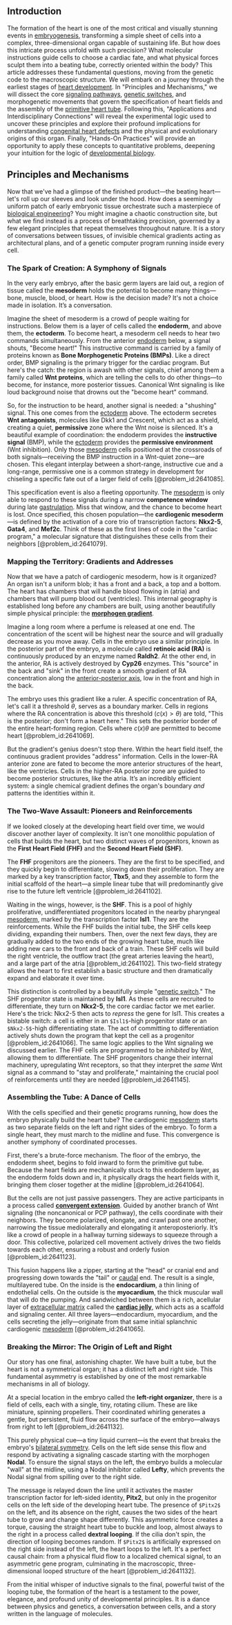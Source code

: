 ## Introduction
The formation of the heart is one of the most critical and visually stunning events in [embryogenesis](@article_id:154373), transforming a simple sheet of cells into a complex, three-dimensional organ capable of sustaining life. But how does this intricate process unfold with such precision? What molecular instructions guide cells to choose a cardiac fate, and what physical forces sculpt them into a beating tube, correctly oriented within the body? This article addresses these fundamental questions, moving from the genetic code to the macroscopic structure. We will embark on a journey through the earliest stages of [heart development](@article_id:276224). In "Principles and Mechanisms," we will dissect the core [signaling pathways](@article_id:275051), [genetic switches](@article_id:187860), and morphogenetic movements that govern the specification of heart fields and the assembly of the [primitive heart tube](@article_id:204168). Following this, "Applications and Interdisciplinary Connections" will reveal the experimental logic used to uncover these principles and explore their profound implications for understanding [congenital heart defects](@article_id:275323) and the physical and evolutionary origins of this organ. Finally, "Hands-On Practices" will provide an opportunity to apply these concepts to quantitative problems, deepening your intuition for the logic of [developmental biology](@article_id:141368).

## Principles and Mechanisms

Now that we've had a glimpse of the finished product—the beating heart—let's roll up our sleeves and look under the hood. How does a seemingly uniform patch of early embryonic tissue orchestrate such a masterpiece of [biological engineering](@article_id:270396)? You might imagine a chaotic construction site, but what we find instead is a process of breathtaking precision, governed by a few elegant principles that repeat themselves throughout nature. It is a story of conversations between tissues, of invisible chemical gradients acting as architectural plans, and of a genetic computer program running inside every cell.

### The Spark of Creation: A Symphony of Signals

In the very early embryo, after the basic germ layers are laid out, a region of tissue called the **mesoderm** holds the potential to become many things—bone, muscle, blood, or heart. How is the decision made? It's not a choice made in isolation. It’s a conversation.

Imagine the sheet of mesoderm is a crowd of people waiting for instructions. Below them is a layer of cells called the **endoderm**, and above them, the **ectoderm**. To become heart, a mesoderm cell needs to hear two commands simultaneously. From the anterior [endoderm](@article_id:139927) below, a signal shouts, "Become heart!" This instructive command is carried by a family of proteins known as **Bone Morphogenetic Proteins (BMPs)**. Like a direct order, BMP signaling is the primary trigger for the cardiac program. But here's the catch: the region is awash with other signals, chief among them a family called **Wnt proteins**, which are telling the cells to do other things—to become, for instance, more posterior tissues. Canonical Wnt signaling is like loud background noise that drowns out the "become heart" command.

So, for the instruction to be heard, another signal is needed: a "shushing" signal. This one comes from the [ectoderm](@article_id:139845) above. The ectoderm secretes **Wnt antagonists**, molecules like Dkk1 and Crescent, which act as a shield, creating a quiet, **permissive** zone where the Wnt noise is silenced. It's a beautiful example of coordination: the endoderm provides the **instructive signal** (BMP), while the [ectoderm](@article_id:139845) provides the **permissive environment** (Wnt inhibition). Only those [mesoderm](@article_id:141185) cells positioned at the crossroads of both signals—receiving the BMP instruction in a Wnt-quiet zone—are chosen. This elegant interplay between a short-range, instructive cue and a long-range, permissive one is a common strategy in development for chiseling a specific fate out of a larger field of cells [@problem_id:2641085].

This specification event is also a fleeting opportunity. The [mesoderm](@article_id:141185) is only able to respond to these signals during a narrow **competence window** during late [gastrulation](@article_id:144694). Miss that window, and the chance to become heart is lost. Once specified, this chosen population—the **cardiogenic mesoderm**—is defined by the activation of a core trio of transcription factors: **Nkx2-5**, **Gata4**, and **Mef2c**. Think of these as the first lines of code in the "cardiac program," a molecular signature that distinguishes these cells from their neighbors [@problem_id:2641079].

### Mapping the Territory: Gradients and Addresses

Now that we have a patch of cardiogenic mesoderm, how is it organized? An organ isn't a uniform blob; it has a front and a back, a top and a bottom. The heart has chambers that will handle blood flowing in (atria) and chambers that will pump blood out (ventricles). This internal geography is established long before any chambers are built, using another beautifully simple physical principle: the **[morphogen gradient](@article_id:155915)**.

Imagine a long room where a perfume is released at one end. The concentration of the scent will be highest near the source and will gradually decrease as you move away. Cells in the embryo use a similar principle. In the posterior part of the embryo, a molecule called **retinoic acid (RA)** is continuously produced by an enzyme named **Raldh2**. At the other end, in the anterior, RA is actively destroyed by **Cyp26** enzymes. This "source" in the back and "sink" in the front create a smooth gradient of RA concentration along the [anterior-posterior axis](@article_id:201912), low in the front and high in the back.

The embryo uses this gradient like a ruler. A specific concentration of RA, let's call it a threshold $\theta$, serves as a boundary marker. Cells in regions where the RA concentration is above this threshold ($c(x) > \theta$) are told, "This is the posterior; don't form a heart here." This sets the posterior border of the entire heart-forming region. Cells where $c(x)  \theta$ are permitted to become heart [@problem_id:2641069].

But the gradient's genius doesn't stop there. Within the heart field itself, the continuous gradient provides "address" information. Cells in the lower-RA anterior zone are fated to become the more anterior structures of the heart, like the ventricles. Cells in the higher-RA posterior zone are guided to become posterior structures, like the atria. It’s an incredibly efficient system: a single chemical gradient defines the organ's boundary *and* patterns the identities within it.

### The Two-Wave Assault: Pioneers and Reinforcements

If we looked closely at the developing heart field over time, we would discover another layer of complexity. It isn't one monolithic population of cells that builds the heart, but two distinct waves of progenitors, known as the **First Heart Field (FHF)** and the **Second Heart Field (SHF)**.

The **FHF** progenitors are the pioneers. They are the first to be specified, and they quickly begin to differentiate, slowing down their proliferation. They are marked by a key transcription factor, **Tbx5**, and they assemble to form the initial scaffold of the heart—a simple linear tube that will predominantly give rise to the future left ventricle [@problem_id:2641102].

Waiting in the wings, however, is the **SHF**. This is a pool of highly proliferative, undifferentiated progenitors located in the nearby pharyngeal [mesoderm](@article_id:141185), marked by the transcription factor **Isl1**. They are the reinforcements. While the FHF builds the initial tube, the SHF cells keep dividing, expanding their numbers. Then, over the next few days, they are gradually added to the two ends of the growing heart tube, much like adding new cars to the front and back of a train. These SHF cells will build the right ventricle, the outflow tract (the great arteries leaving the heart), and a large part of the atria [@problem_id:2641102]. This two-field strategy allows the heart to first establish a basic structure and then dramatically expand and elaborate it over time.

This distinction is controlled by a beautifully simple "[genetic switch](@article_id:269791)." The SHF progenitor state is maintained by **Isl1**. As these cells are recruited to differentiate, they turn on **Nkx2-5**, the core cardiac factor we met earlier. Here's the trick: Nkx2-5 then acts to *repress* the gene for Isl1. This creates a bistable switch: a cell is either in an `$Isl1$`-high progenitor state or an `$Nkx2-5$`-high differentiating state. The act of committing to differentiation actively shuts down the program that kept the cell as a progenitor [@problem_id:2641066]. The same logic applies to the Wnt signaling we discussed earlier. The FHF cells are programmed to be *inhibited* by Wnt, allowing them to differentiate. The SHF progenitors change their internal machinery, upregulating Wnt receptors, so that they interpret the *same* Wnt signal as a command to "stay and proliferate," maintaining the crucial pool of reinforcements until they are needed [@problem_id:2641145].

### Assembling the Tube: A Dance of Cells

With the cells specified and their genetic programs running, how does the embryo physically build the heart tube? The cardiogenic [mesoderm](@article_id:141185) starts as two separate fields on the left and right sides of the embryo. To form a single heart, they must march to the midline and fuse. This convergence is another symphony of coordinated processes.

First, there's a brute-force mechanism. The floor of the embryo, the endoderm sheet, begins to fold inward to form the primitive gut tube. Because the heart fields are mechanically stuck to this endoderm layer, as the endoderm folds down and in, it physically drags the heart fields with it, bringing them closer together at the midline [@problem_id:2641064].

But the cells are not just passive passengers. They are active participants in a process called **[convergent extension](@article_id:183018)**. Guided by another branch of Wnt signaling (the noncanonical or PCP pathway), the cells coordinate with their neighbors. They become polarized, elongate, and crawl past one another, narrowing the tissue mediolaterally and elongating it anteroposteriorly. It’s like a crowd of people in a hallway turning sideways to squeeze through a door. This collective, polarized cell movement actively drives the two fields towards each other, ensuring a robust and orderly fusion [@problem_id:2641123].

This fusion happens like a zipper, starting at the "head" or cranial end and progressing down towards the "tail" or [caudal](@article_id:272698) end. The result is a single, multilayered tube. On the inside is the **endocardium**, a thin lining of endothelial cells. On the outside is the **myocardium**, the thick muscular wall that will do the pumping. And sandwiched between them is a rich, acellular layer of [extracellular matrix](@article_id:136052) called the **[cardiac jelly](@article_id:276322)**, which acts as a scaffold and signaling center. All three layers—endocardium, myocardium, and the cells secreting the jelly—originate from that same initial splanchnic cardiogenic [mesoderm](@article_id:141185) [@problem_id:2641065].

### Breaking the Mirror: The Origin of Left and Right

Our story has one final, astonishing chapter. We have built a tube, but the heart is not a symmetrical organ; it has a distinct left and right side. This fundamental asymmetry is established by one of the most remarkable mechanisms in all of biology.

At a special location in the embryo called the **left-right organizer**, there is a field of cells, each with a single, tiny, rotating cilium. These are like miniature, spinning propellers. Their coordinated whirling generates a gentle, but persistent, fluid flow across the surface of the embryo—always from right to left [@problem_id:2641132].

This purely physical cue—a tiny liquid current—is the event that breaks the embryo's [bilateral symmetry](@article_id:135876). Cells on the left side sense this flow and respond by activating a signaling cascade starting with the morphogen **Nodal**. To ensure the signal stays on the left, the embryo builds a molecular "wall" at the midline, using a Nodal inhibitor called **Lefty**, which prevents the Nodal signal from spilling over to the right side.

The message is relayed down the line until it activates the master transcription factor for left-sided identity, **Pitx2**, but only in the progenitor cells on the left side of the developing heart tube. The presence of `$Pitx2$` on the left, and its absence on the right, causes the two sides of the heart tube to grow and change shape differently. This asymmetric force creates a torque, causing the straight heart tube to buckle and loop, almost always to the right in a process called **dextral looping**. If the cilia don't spin, the direction of looping becomes random. If `$Pitx2$` is artificially expressed on the right side instead of the left, the heart loops to the left. It's a perfect causal chain: from a physical fluid flow to a localized chemical signal, to an asymmetric gene program, culminating in the macroscopic, three-dimensional looped structure of the heart [@problem_id:2641132].

From the initial whisper of inductive signals to the final, powerful twist of the looping tube, the formation of the heart is a testament to the power, elegance, and profound unity of developmental principles. It is a dance between physics and genetics, a conversation between cells, and a story written in the language of molecules.
